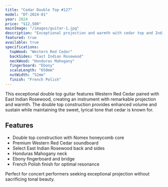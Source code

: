 ```yaml
---
title: "Cedar Double Top #127"
model: "DT-2024-01"
year: 2024
price: "$12,500"
mainImage: "/images/guitar-1.jpg"
description: "Exceptional projection and warmth with cedar top and Indian rosewood back and sides. This double top construction provides remarkable volume while maintaining the sweet, lyrical tone cedar is known for."
featured: true
available: true
specifications:
  topWood: "Western Red Cedar"
  backSides: "East Indian Rosewood"
  neckWood: "Honduras Mahogany"
  fingerboard: "Ebony"
  scaleLength: "650mm"
  nutWidth: "52mm"
  finish: "French Polish"
---
```


This exceptional double top guitar features Western Red Cedar paired with East Indian Rosewood, creating an instrument with remarkable projection and warmth. The double top construction provides enhanced volume and sustain while maintaining the sweet, lyrical tone that cedar is known for.

## Features

- Double top construction with Nomex honeycomb core
- Premium Western Red Cedar soundboard
- Select East Indian Rosewood back and sides
- Honduras Mahogany neck
- Ebony fingerboard and bridge
- French Polish finish for optimal resonance

Perfect for concert performers seeking exceptional projection without sacrificing tonal beauty.